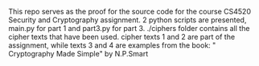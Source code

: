 This repo serves as the proof for the source code for the course CS4520 Security and Cryptography assignment.
2 python scripts are presented, main.py for part 1 and part3.py for part 3.
./ciphers folder contains all the cipher texts that have been used. cipher texts 1 and 2 are part of the assignment, while texts 3 and 4 are examples from the book: " Cryptography Made Simple" by N.P.Smart
